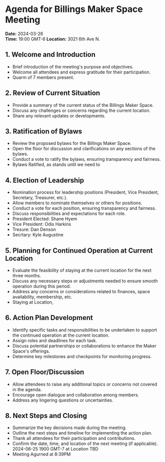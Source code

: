 # Agenda for Billings Maker Space Meeting

**Date:** 2024-03-26  
**Time:** 19:00 GMT-6
**Location:** 3021 6th Ave N.

## 1. Welcome and Introduction

- Brief introduction of the meeting's purpose and objectives.
- Welcome all attendees and express gratitude for their participation.
- Quarm of 7 members present.

## 2. Review of Current Situation

- Provide a summary of the current status of the Billings Maker Space.
- Discuss any challenges or concerns regarding the current location.
- Share any relevant updates or developments.


## 3. Ratification of Bylaws

- Review the proposed bylaws for the Billings Maker Space.
- Open the floor for discussion and clarifications on any sections of the bylaws.
- Conduct a vote to ratify the bylaws, ensuring transparency and fairness.
- Bylaws Ratified, as stands until we need to 

## 4. Election of Leadership

- Nomination process for leadership positions (President, Vice President, Secretary, Treasurer, etc.).
- Allow members to nominate themselves or others for positions.
- Conduct a vote for each position, ensuring transparency and fairness.
- Discuss responsibilities and expectations for each role.
- President Elected: Shane Hyem
- Vice President: Odis Harkins
- Tresure: Dan Denson
- Secrtary: Kyle Augustine

## 5. Planning for Continued Operation at Current Location

- Evaluate the feasibility of staying at the current location for the next three months.
- Discuss any necessary steps or adjustments needed to ensure smooth operation during this period.
- Address any concerns or considerations related to finances, space availability, membership, etc.
- Staying at Location,

## 6. Action Plan Development

- Identify specific tasks and responsibilities to be undertaken to support the continued operation at the current location.
- Assign roles and deadlines for each task.
- Discuss potential partnerships or collaborations to enhance the Maker Space's offerings.
- Determine key milestones and checkpoints for monitoring progress.

## 7. Open Floor/Discussion

- Allow attendees to raise any additional topics or concerns not covered in the agenda.
- Encourage open dialogue and collaboration among members.
- Address any lingering questions or uncertainties.

## 8. Next Steps and Closing

- Summarize the key decisions made during the meeting.
- Outline the next steps and timeline for implementing the action plan.
- Thank all attendees for their participation and contributions.
- Confirm the date, time, and location of the next meeting (if applicable). 2024-06-25 1900 GMT-7 at Location TBD
- Meeting Agurned at 8:39PM